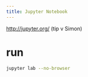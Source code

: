 ```yaml
---
title: Jupyter Notebook
---
```


<http://jupyter.org/> (tip v Simon)

# run
```bash
jupyter lab --no-browser
```


